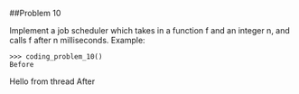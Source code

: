 ##Problem 10

Implement a job scheduler which takes in a function f and an integer n, and calls f after n milliseconds.
Example:

    >>> coding_problem_10()
    Before
Hello from thread
After